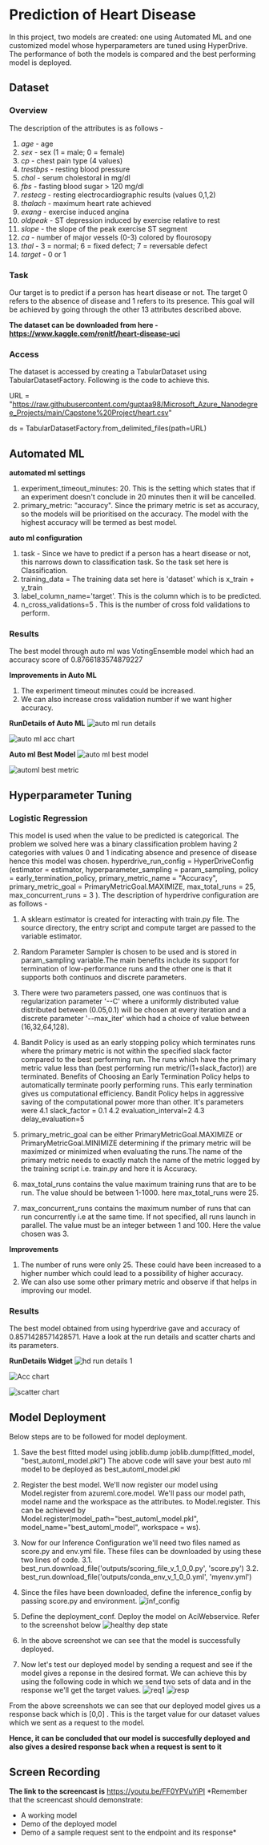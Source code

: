 # Prediction of Heart Disease

In this project, two models are created: one using Automated ML and one customized model whose hyperparameters are tuned using HyperDrive. The performance of both the models is compared and the best performing model is deployed.

## Dataset

### Overview
The description of the attributes is as follows - 
1. *age* -  age
2. *sex* - sex (1 = male; 0 = female)
3. *cp* - chest pain type (4 values)
4. *trestbps* - resting blood pressure
5. *chol* - serum cholestoral in mg/dl
6. *fbs* - fasting blood sugar > 120 mg/dl
7. *restecg* - resting electrocardiographic results (values 0,1,2)
8. *thalach* - maximum heart rate achieved
9. *exang* - exercise induced angina
10. *oldpeak* - ST depression induced by exercise relative to rest 
11. *slope* - the slope of the peak exercise ST segment 
12. *ca* - number of major vessels (0-3) colored by flourosopy
13. *thal* - 3 = normal; 6 = fixed defect; 7 = reversable defect
14. *target* - 0 or 1

### Task
Our target is to predict if a person has heart disease or not. The target 0 refers to the absence of disease and 1 refers to its presence.
This goal will be achieved by going through the other 13 attributes described above. 

**The dataset can be downloaded from here - https://www.kaggle.com/ronitf/heart-disease-uci**

### Access
The dataset is accessed by creating a TabularDataset using TabularDatasetFactory.
Following is the code to achieve this.

URL = "https://raw.githubusercontent.com/guptaa98/Microsoft_Azure_Nanodegree_Projects/main/Capstone%20Project/heart.csv"

ds = TabularDatasetFactory.from_delimited_files(path=URL)

## Automated ML

**automated ml settings** 
1. experiment_timeout_minutes: 20. This is the setting which states that if an experiment doesn't conclude in 20 minutes then it will be cancelled.
2. primary_metric: "accuracy". Since the primary metric is set as accuracy, so the models will be prioritised on the accuracy. The model with the highest accuracy will be termed as best model.

**auto ml configuration**
1. task - Since we have to predict if a person has a heart disease or not, this narrows down to classification task. So the task set here is Classification.
2. training_data = The training data set here is 'dataset' which is x_train + y_train
3. label_column_name='target'. This is the column which is to be predicted.
4. n_cross_validations=5 . This is the number of cross fold validations to perform. 
 
### Results
The best model through auto ml was VotingEnsemble model which had an accuracy score of 0.8766183574879227

**Improvements in Auto ML**
1. The experiment timeout minutes could be increased.
2. We can also increase cross validation number if we want higher accuracy.

**RunDetails of Auto ML**
![auto ml run details](https://user-images.githubusercontent.com/46073909/105363854-7fefd680-5c22-11eb-8e15-7df35bf0bce5.png)

![auto ml acc chart](https://user-images.githubusercontent.com/46073909/105363847-7e261300-5c22-11eb-8c16-b0475a37adc1.png)

**Auto ml Best Model**
![auto ml best model](https://user-images.githubusercontent.com/46073909/105365030-d90c3a00-5c23-11eb-828b-e97b3fa5a53b.png)


![automl best metric](https://user-images.githubusercontent.com/46073909/105363858-80886d00-5c22-11eb-893b-070bdd62195f.png)

## Hyperparameter Tuning
### Logistic Regression
This model is used when the value to be predicted is categorical. The problem we solved here was a binary classification problem having 2 categories with values 0 and 1 indicating absence and presence of disease hence this model was chosen.
hyperdrive_run_config = HyperDriveConfig (estimator = estimator,
                             hyperparameter_sampling = param_sampling,
                             policy = early_termination_policy,
                             primary_metric_name = "Accuracy",
                             primary_metric_goal = PrimaryMetricGoal.MAXIMIZE,
                             max_total_runs = 25,
                             max_concurrent_runs = 3
                             ).
The description of hyperdrive configuration are as follows -
1. A sklearn estimator is created for interacting with train.py file. The source directory, the entry script and compute target are passed to the variable estimator.

2. Random Parameter Sampler is chosen to be used and is stored in param_sampling variable.The main benefits include its support for termination of low-performance runs and the other one is that it supports both continuos and discrete parameters.

3. There were two parameters passed, one was continuos that is regularization parameter '--C' where a uniformly distributed value distributed between (0.05,0.1) will be chosen at every iteration and a discrete parameter '--max_iter' which had a choice of value between (16,32,64,128).

4. Bandit Policy is used as an early stopping policy which terminates runs where the primary metric is not within the specified slack factor compared to the best performing run. The runs which have the primary metric value less than (best performing run metric/(1+slack_factor)) are terminated. Benefits of Choosing an Early Termination Policy helps to automatically terminate poorly performing runs. This early termination gives us computational efficiency. Bandit Policy helps in aggressive saving of the computational power more than other.
It's parameters were
 4.1 slack_factor = 0.1
 4.2 evaluation_interval=2
 4.3 delay_evaluation=5 
5. primary_metric_goal can be either PrimaryMetricGoal.MAXIMIZE or PrimaryMetricGoal.MINIMIZE determining if the primary metric will be maximized or minimized when evaluating the runs.The name of the primary metric needs to exactly match the name of the metric logged by the training script i.e. train.py and here it is Accuracy.

6. max_total_runs contains the value maximum training runs that are to be run. The value should be between 1-1000. 
here max_total_runs were 25. 
7. max_concurrent_runs contains the maximum number of runs that can run concurrently i.e at the same time. If not specified, all runs launch in parallel. The value must be an integer between 1 and 100.
Here the value chosen was 3. 

**Improvements**
1. The number of runs were only 25. These could have been increased to a higher number which could lead to a possibility of higher accuracy.
2. We can also use some other primary metric and observe if that helps in improving our model.

### Results 
The best model obtained from using hyperdrive gave and accuracy of 0.8571428571428571. Have a look at the run details and scatter charts and its parameters.

**RunDetails Widget**
![hd run details 1](https://user-images.githubusercontent.com/46073909/105368137-36ee5100-5c27-11eb-9275-00c7c80a68e7.png)

![Acc chart ](https://user-images.githubusercontent.com/46073909/105368133-35bd2400-5c27-11eb-99f1-1adb44b5bc94.png)

![scatter chart](https://user-images.githubusercontent.com/46073909/105368139-381f7e00-5c27-11eb-87d9-5ce7dab355cc.png)

## Model Deployment
Below steps are to be followed for model deployment.
1. Save the best fitted model using joblib.dump
joblib.dump(fitted_model, "best_automl_model.pkl") 
The above code will save your best auto ml model to be deployed as best_automl_model.pkl

2. Register the best model.
We'll now register our model using Model.register from azureml.core.model. We'll pass our model path, model name and the workspace as the attributes. to Model.register. This can be achieved by Model.register(model_path="best_automl_model.pkl", model_name="best_automl_model", workspace = ws).

3. Now for our Inference Configuration we'll need two files named as score.py and env.yml file. These files can be downloaded by using these two lines of code.
   3.1. best_run.download_file('outputs/scoring_file_v_1_0_0.py', 'score.py')
   3.2. best_run.download_file('outputs/conda_env_v_1_0_0.yml', 'myenv.yml')
3. Since the files have been downloaded, define the inference_config by passing score.py and environment.
![inf_config](https://user-images.githubusercontent.com/46073909/105370887-0f4cb800-5c2a-11eb-81cc-6a2c73046658.png)

4. Define the deployment_conf. Deploy the model on AciWebservice. Refer to the screenshot below 
![healthy dep state](https://user-images.githubusercontent.com/46073909/105371096-46bb6480-5c2a-11eb-9d56-a1c7dae40c40.png)

5. In the above screenshot we can see that the model is successfully deployed.

6. Now let's test our deployed model by sending a request and see if the model gives a reponse in the desired format. We can achieve this by using the following code in which we send two sets of data and in the response we'll get the target values.
![req1](https://user-images.githubusercontent.com/46073909/105372805-ffce6e80-5c2b-11eb-9e9a-4047453c52ab.png)
![resp](https://user-images.githubusercontent.com/46073909/105372814-00ff9b80-5c2c-11eb-85c6-b72350740040.png)

From the above screenshots we can see that our deployed model gives us a response back which is [0,0] . This is the target value for our dataset values which we sent as a request to the model. 

**Hence, it can be concluded that our model is succesfully deployed and also gives a desired response back when a request is sent to it** 

## Screen Recording
**The link to the screencast is**
https://youtu.be/FF0YPVuYiPI
*Remember that the screencast should demonstrate:
- A working model
- Demo of the deployed  model
- Demo of a sample request sent to the endpoint and its response*
